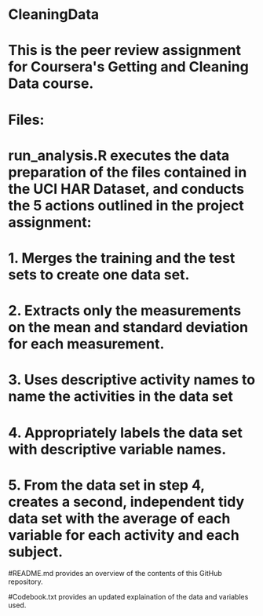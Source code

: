 # CleaningData
# This is the peer review assignment for Coursera's Getting and Cleaning Data course. 

# Files:
# run_analysis.R executes the data preparation of the files contained in the UCI HAR Dataset, and conducts the 5 actions outlined in the project assignment:
# 1. Merges the training and the test sets to create one data set.
# 2. Extracts only the measurements on the mean and standard deviation for each measurement.
# 3. Uses descriptive activity names to name the activities in the data set
# 4. Appropriately labels the data set with descriptive variable names.
# 5. From the data set in step 4, creates a second, independent tidy data set with the average of each variable for each activity and each subject.

#README.md provides an overview of the contents of this GitHub repository.

#Codebook.txt provides an updated explaination of the data and variables used.
